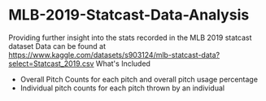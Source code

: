 # MLB-2019-Statcast-Data-Analysis
Providing further insight into the stats recorded in the MLB 2019 statcast dataset
Data can be found at https://www.kaggle.com/datasets/s903124/mlb-statcast-data?select=Statcast_2019.csv
What's Included
- Overall Pitch Counts for each pitch and overall pitch usage percentage
- Individual pitch counts for each pitch thrown by an individual
